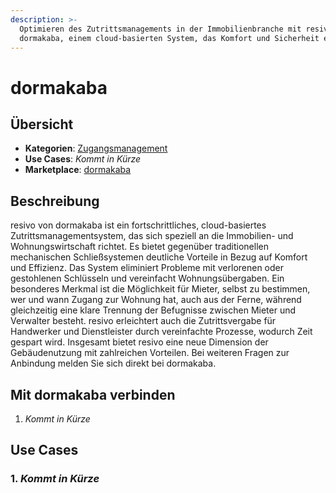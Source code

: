 ```yaml
---
description: >-
  Optimieren des Zutrittsmanagements in der Immobilienbranche mit resivo von
  dormakaba, einem cloud-basierten System, das Komfort und Sicherheit erhöht.
---
```


# dormakaba

## Übersicht

* **Kategorien**: [Zugangsmanagement](../kategorien/zugangsmanagement.md)
* **Use Cases**: _Kommt in Kürze_
* **Marketplace**: [dormakaba](https://marketplace.aareon.com/de/listings/dormakaba)

## Beschreibung

resivo von dormakaba ist ein fortschrittliches, cloud-basiertes Zutrittsmanagementsystem, das sich speziell an die Immobilien- und Wohnungswirtschaft richtet. Es bietet gegenüber traditionellen mechanischen Schließsystemen deutliche Vorteile in Bezug auf Komfort und Effizienz. Das System eliminiert Probleme mit verlorenen oder gestohlenen Schlüsseln und vereinfacht Wohnungsübergaben. Ein besonderes Merkmal ist die Möglichkeit für Mieter, selbst zu bestimmen, wer und wann Zugang zur Wohnung hat, auch aus der Ferne, während gleichzeitig eine klare Trennung der Befugnisse zwischen Mieter und Verwalter besteht. resivo erleichtert auch die Zutrittsvergabe für Handwerker und Dienstleister durch vereinfachte Prozesse, wodurch Zeit gespart wird. Insgesamt bietet resivo eine neue Dimension der Gebäudenutzung mit zahlreichen Vorteilen. Bei weiteren Fragen zur Anbindung melden Sie sich direkt bei dormakaba.

## Mit dormakaba verbinden

1. _Kommt in Kürze_

## Use Cases

### 1. _Kommt in Kürze_

####
